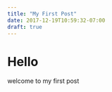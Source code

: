 ```yaml
---
title: "My First Post"
date: 2017-12-19T10:59:32-07:00
draft: true
---
```


# Hello

welcome to my first post